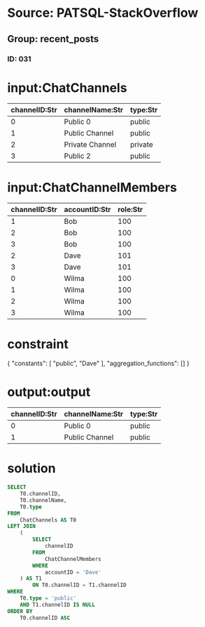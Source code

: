 # Source: PATSQL-StackOverflow
## Group: recent_posts
### ID: 031

# input:ChatChannels

| channelID:Str | channelName:Str | type:Str |
|---|---|---|
| 0 | Public 0 | public |
| 1 | Public Channel | public |
| 2 | Private Channel | private |
| 3 | Public 2 | public |

# input:ChatChannelMembers

| channelID:Str | accountID:Str | role:Str |
|---|---|---|
| 1 | Bob | 100 |
| 2 | Bob | 100 |
| 3 | Bob | 100 |
| 2 | Dave | 101 |
| 3 | Dave | 101 |
| 0 | Wilma | 100 |
| 1 | Wilma | 100 |
| 2 | Wilma | 100 |
| 3 | Wilma | 100 |

# constraint

{
  "constants": [
    "public",
    "Dave"
  ],
  "aggregation_functions": []
}

# output:output

| channelID:Str | channelName:Str | type:Str |
|---|---|---|
| 0 | Public 0 | public |
| 1 | Public Channel | public |

# solution

```sql
SELECT
    T0.channelID,
    T0.channelName,
    T0.type 
FROM
    ChatChannels AS T0 
LEFT JOIN
    (
        SELECT
            channelID 
        FROM
            ChatChannelMembers 
        WHERE
            accountID = 'Dave'
    ) AS T1 
        ON T0.channelID = T1.channelID 
WHERE
    T0.type = 'public' 
    AND T1.channelID IS NULL 
ORDER BY
    T0.channelID ASC
```

